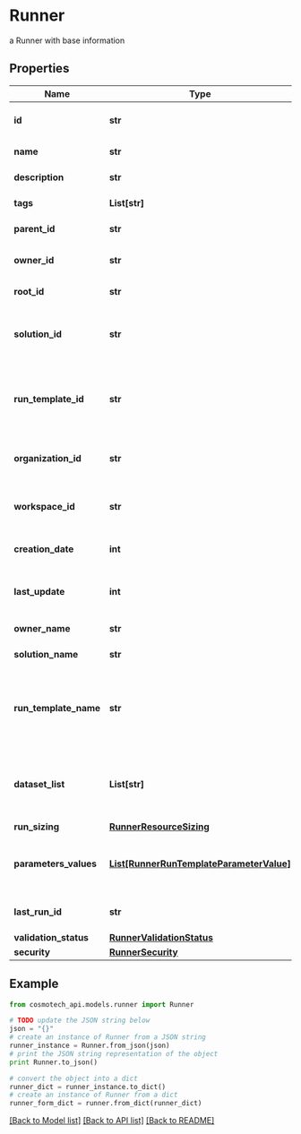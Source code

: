 # Runner

a Runner with base information

## Properties

Name | Type | Description | Notes
------------ | ------------- | ------------- | -------------
**id** | **str** | the Runner unique identifier | [optional] [readonly] 
**name** | **str** | the Runner name | [optional] 
**description** | **str** | the Runner description | [optional] 
**tags** | **List[str]** | the list of tags | [optional] 
**parent_id** | **str** | the Runner parent id | [optional] 
**owner_id** | **str** | the user id which own this Runner | [optional] [readonly] 
**root_id** | **str** | the runner root id | [optional] [readonly] 
**solution_id** | **str** | the Solution Id associated with this Runner | [optional] [readonly] 
**run_template_id** | **str** | the Solution Run Template Id associated with this Runner | [optional] 
**organization_id** | **str** | the associated Organization Id | [optional] [readonly] 
**workspace_id** | **str** | the associated Workspace Id | [optional] [readonly] 
**creation_date** | **int** | the Runner creation date | [optional] [readonly] 
**last_update** | **int** | the last time a Runner was updated | [optional] [readonly] 
**owner_name** | **str** | the name of the owner | [optional] [readonly] 
**solution_name** | **str** | the Solution name | [optional] [readonly] 
**run_template_name** | **str** | the Solution Run Template name associated with this Runner | [optional] [readonly] 
**dataset_list** | **List[str]** | the list of Dataset Id associated to this Runner Run Template | [default to []]
**run_sizing** | [**RunnerResourceSizing**](RunnerResourceSizing.md) |  | [optional] 
**parameters_values** | [**List[RunnerRunTemplateParameterValue]**](RunnerRunTemplateParameterValue.md) | the list of Solution Run Template parameters values | [optional] 
**last_run_id** | **str** | last run id from current runner | [optional] 
**validation_status** | [**RunnerValidationStatus**](RunnerValidationStatus.md) |  | [optional] 
**security** | [**RunnerSecurity**](RunnerSecurity.md) |  | [optional] 

## Example

```python
from cosmotech_api.models.runner import Runner

# TODO update the JSON string below
json = "{}"
# create an instance of Runner from a JSON string
runner_instance = Runner.from_json(json)
# print the JSON string representation of the object
print Runner.to_json()

# convert the object into a dict
runner_dict = runner_instance.to_dict()
# create an instance of Runner from a dict
runner_form_dict = runner.from_dict(runner_dict)
```
[[Back to Model list]](../README.md#documentation-for-models) [[Back to API list]](../README.md#documentation-for-api-endpoints) [[Back to README]](../README.md)


